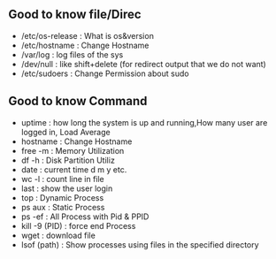 ## Good to know file/Direc
- /etc/os-release : What is os&version
- /etc/hostname : Change Hostname
- /var/log : log files of the sys
- /dev/null : like shift+delete (for redirect output that we do not want)
- /etc/sudoers : Change Permission about sudo

## Good to know Command
- uptime : how long the system is up and running,How many user are logged in, Load Average
- hostname : Change Hostname
- free -m : Memory Utilization
- df -h : Disk Partition Utiliz
- date : current time d m y etc.
- wc -l : count line in file
- last : show the user login
- top : Dynamic Process
- ps aux : Static Process
- ps -ef : All Process with Pid & PPID
- kill -9 (PID) : force end Process
- wget : download file
- lsof (path) : Show processes using files in the specified directory
